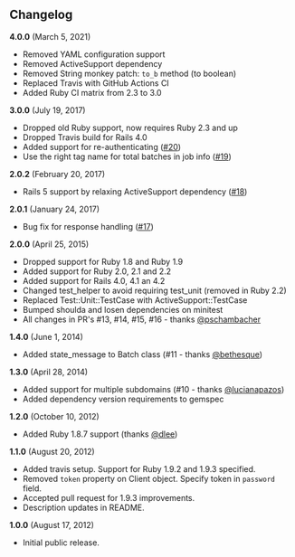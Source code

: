 ## Changelog

**4.0.0** (March 5, 2021)

* Removed YAML configuration support
* Removed ActiveSupport dependency
* Removed String monkey patch: `to_b` method (to boolean)
* Replaced Travis with GitHub Actions CI
* Added Ruby CI matrix from 2.3 to 3.0

**3.0.0** (July 19, 2017)

* Dropped old Ruby support, now requires Ruby 2.3 and up
* Dropped Travis build for Rails 4.0
* Added support for re-authenticating ([#20](https://github.com/javierjulio/salesforce_bulk/pull/20))
* Use the right tag name for total batches in job info ([#19](https://github.com/javierjulio/salesforce_bulk/pull/19))

**2.0.2** (February 20, 2017)

* Rails 5 support by relaxing ActiveSupport dependency ([#18](https://github.com/javierjulio/salesforce_bulk/pull/18))

**2.0.1** (January 24, 2017)

* Bug fix for response handling ([#17](https://github.com/javierjulio/salesforce_bulk/pull/17))

**2.0.0** (April 25, 2015)

* Dropped support for Ruby 1.8 and Ruby 1.9
* Added support for Ruby 2.0, 2.1 and 2.2
* Added support for Rails 4.0, 4.1 an 4.2
* Changed test_helper to avoid requiring test_unit (removed in Ruby 2.2)
* Replaced Test::Unit::TestCase with ActiveSupport::TestCase
* Bumped shoulda and losen dependencies on minitest
* All changes in PR's #13, #14, #15, #16 - thanks [@pschambacher](https://github.com/pschambacher)

**1.4.0** (June 1, 2014)

* Added state_message to Batch class (#11 - thanks [@bethesque](https://github.com/bethesque))

**1.3.0** (April 28, 2014)

* Added support for multiple subdomains (#10 - thanks [@lucianapazos](https://github.com/lucianapazos))
* Added dependency version requirements to gemspec

**1.2.0** (October 10, 2012)

* Added Ruby 1.8.7 support (thanks [@dlee](https://github.com/dlee))

**1.1.0** (August 20, 2012)

* Added travis setup. Support for Ruby 1.9.2 and 1.9.3 specified.
* Removed `token` property on Client object. Specify token in `password` field.
* Accepted pull request for 1.9.3 improvements.
* Description updates in README.

**1.0.0** (August 17, 2012)

* Initial public release.
